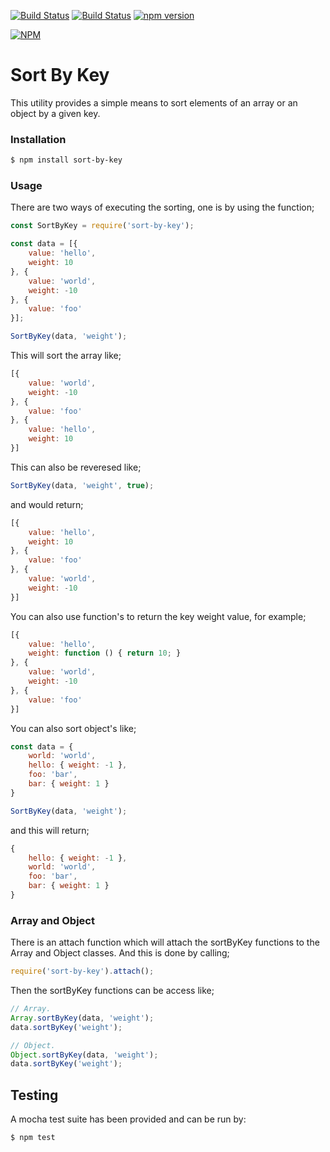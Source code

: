 [![Build Status](https://travis-ci.org/Orgun109uk/sort-by-key.svg)](https://travis-ci.org/Orgun109uk/sort-by-key)
[![Build Status](https://david-dm.org/orgun109uk/sort-by-key.png)](https://david-dm.org/orgun109uk/sort-by-key)
[![npm version](https://badge.fury.io/js/sort-by-key.svg)](http://badge.fury.io/js/sort-by-key)

[![NPM](https://nodei.co/npm/sort-by-key.png?downloads=true&downloadRank=true&stars=true)](https://nodei.co/npm/sort-by-key/)

# Sort By Key

This utility provides a simple means to sort elements of an array or an object by a given key.

### Installation
```sh
$ npm install sort-by-key
```

### Usage

There are two ways of executing the sorting, one is by using the function;

```js
const SortByKey = require('sort-by-key');

const data = [{
    value: 'hello',
    weight: 10
}, {
    value: 'world',
    weight: -10
}, {
    value: 'foo'
}];

SortByKey(data, 'weight');
```

This will sort the array like;

```js
[{
    value: 'world',
    weight: -10
}, {
    value: 'foo'
}, {
    value: 'hello',
    weight: 10
}]
```

This can also be reveresed like;

```js
SortByKey(data, 'weight', true);
```

and would return;

```js
[{
    value: 'hello',
    weight: 10
}, {
    value: 'foo'
}, {
    value: 'world',
    weight: -10
}]
```

You can also use function's to return the key weight value, for example;

```js
[{
    value: 'hello',
    weight: function () { return 10; }
}, {
    value: 'world',
    weight: -10
}, {
    value: 'foo'
}]
```

You can also sort object's like;

```js
const data = {
    world: 'world',
    hello: { weight: -1 },
    foo: 'bar',
    bar: { weight: 1 }
}

SortByKey(data, 'weight');
```

and this will return;

```js
{
    hello: { weight: -1 },
    world: 'world',
    foo: 'bar',
    bar: { weight: 1 }
}
```

### Array and Object

There is an attach function which will attach the sortByKey functions to the Array and Object classes. And this is
done by calling;

```js
require('sort-by-key').attach();
```

Then the sortByKey functions can be access like;

```js
// Array.
Array.sortByKey(data, 'weight');
data.sortByKey('weight');

// Object.
Object.sortByKey(data, 'weight');
data.sortByKey('weight');
```

## Testing
A mocha test suite has been provided and can be run by:
```sh
$ npm test
```

